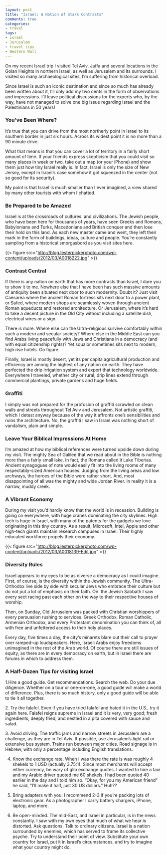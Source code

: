 ```yaml
---
layout: post
title: "Israel: A Nation of Stark Contrasts"
comments: true
categories:
- travel
tags:
- israel
- Jerusalem
- travel tips
- Western Wall
---
```

On my recent Israel trip I visited Tel Aviv, Jaffa and several locations in the Golan Heights in northern Israel, as well as Jerusalem and its surrounds. I visited so many archaeological sites, I’m suffering from historical overload.

Since Israel is such an iconic destination and since so much has already been written about it, I’ll only add my two cents in the form of observations and impressions. I’ll leave political discussions for the experts who, by the way, have not managed to solve one big issue regarding Israel and the Palestinians in 50 years!

<h3>You’ve Been Where?</h3>
It’s true that you can drive from the most northerly point in Israel to its southern border in just six hours. Across its widest point it is no more than a 90 minute drive.

What that means is that you can cover a lot of territory in a fairly short amount of time. If your friends express skepticism that you could visit so many places in week or two, take out a map (or your iPhone) and show them just how tiny Israel really is. In fact, Israel is only the size of New Jersey, except in Israel’s case somehow it got squeezed in the center (not so good for its security).

My point is that Israel is much smaller than I ever imagined, a view shared by many other tourists with whom I chatted.

<h3>Be Prepared to be Amazed</h3>
Israel is at the crossroads of cultures. and civilizations. The Jewish people, who have been here for thousands of years, have seen Greeks and Romans, Babylonians and Turks, Macedonians and British conquer and then lose their hold on this land. As each new master came and went, they left their mark in the form of buildings, ideas, culture and people. You’re constantly sampling from a historical smorgasbord as you visit sites here.

{{< figure src="http://blog.lesterpickerphoto.com/wp-content/uploads/2012/03/A0018222.jpg" >}}

<h3>Contrast Central</h3>
If there is any nation on earth that has more contrasts than Israel, I dare you to show it to me. Nowhere else that I have been has such massive amounts of antiquity been situated next door to such modernity. Doubt it? Just visit Caesarea where the ancient Roman fortress sits next door to a power plant, or Safed, where modern shops are seamlessly woven through ancient Roman aqueducts and restored architecture. Or Jerusalem, where it’s hard to take a decent picture in the Old City without including a satellite dish, electrical wires or a sign.

There is more. Where else can the Ultra-religious survive comfortably within such a modern and secular society? Where else in the Middle East can you find Arabs living peacefully with Jews and Christians in a democracy (and with equal citizenship rights)? Yet squalor sometimes sits next to modern, high rise hotels. Go figure.

Finally, Israel is mostly desert, yet its per capita agricultural production and efficiency are among the highest of any nation on earth. They have perfected the drip irrigation system and export that technology worldwide. Everywhere I traveled, whether city or rural, drip lines extend through commercial plantings, private gardens and huge fields.

<h3>Graffiti</h3>
I simply was not prepared for the profusion of graffiti scrawled on clean walls and streets throughout Tel Aviv and Jerusalem. Not artistic graffiti, which I detest anyway because of the way it affronts one’s sensibilities and ruins the architecture. No, the graffiti I saw in Israel was nothing short of vandalism, plain and simple.

<h3>Leave Your Biblical Impressions At Home</h3>
I’m amazed at how my biblical references were turned upside down during my visit. The mighty Sea of Galilee that we read about in the Bible is nothing more than a fairly small lake. In fact, the Romans called it Lake Tiberias. Ancient synagogues of note would easily fit into the living rooms of many respectably-sized American houses. Judging from the living areas and low archways, the heroes of the Bible were rather short. And, most disappointing of all was the mighty and wide Jordan River. In reality it is a narrow, muddy creek.

<h3>A Vibrant Economy</h3>
During my visit you’d hardly know that the world is in recession. Building is going on everywhere, with huge cranes dominating the city skylines. High tech is huge in Israel, with many of the patents for the gadgets we love originating in this tiny country. As a result, Microsoft, Intel, Apple and other high-tech giants maintain research campuses in Israel. Their highly educated workforce propels their economy.

{{< figure src="http://blog.lesterpickerphoto.com/wp-content/uploads/2012/03/A0018139-Edit.jpg" >}}

<h3>Diversity Rules</h3>
Israel appears to my eyes to be as diverse a democracy as I could imagine. First, of course, is the diversity within the Jewish community. The Ultra-Orthodox live side by side with secular Jews who embrace their culture but do not put a lot of emphasis on their faith. On  the Jewish Sabbath I saw every sect racing past each other on the way to their respective houses of worship.

Then, on Sunday, Old Jerusalem was packed with Christian worshippers of every persuasion rushing to services. Greek Orthodox, Roman Catholic, Armenian Orthodox, and every Protestant denomination you can think of, all with free and unfettered access to their holy places.

Every day, five times a day, the city’s minarets blare out their call to prayer over ramped-up loudspeakers. Here, Israeli Arabs enjoy freedoms unimagined in the rest of the Arab world. Of course there are still issues of equity, as there are in every democracy on earth, but in Israel there are forums in which to address them.

<h3>A Half-Dozen Tips for visiting Israel</h3>
1.Hire a good guide. Get recommendations. Search the web. Do your due diligence. Whether on a tour or one-on-one, a good guide will make a world of difference. Plus, there is so much history, only a good guide will be able to tie it all together.

2. Try the falafel. Even if you have tried falafel and hated it in the U.S., try it again here. Falafel reigns supreme in Israel and it is very, very good; fresh ingredients, deeply fried, and nestled in a pita covered with sauce and salad.

3. Avoid driving. The traffic jams and narrow streets in Jerusalem are a challenge, as they are in Tel Aviv. If possible, use Jerusalem’s light rail or extensive bus system. Trains run between major cities. Road signage is in Hebrew, with only a percentage including English translations.

4. Know the exchange rate. When I was there the rate is was roughly 4 shekels to 1 USD (actually 3.75:1). Since most merchants will accept either currency, be wary of glib exchange quotes. I wanted to hire a taxi and my Arabic driver quoted me 60 shekels. I had been quoted 40 earlier in the day and I told him so. “Okay, for you my American friend” he said, “I’ll make it half, just 30 US dollars.” Huh??

5. Bring adapters with you. I recommend 2-3 if you’re packing lots of electronic gear. As a photographer I carry battery chargers, iPhone, laptop, and more.

6. Be open-minded. The mid-East, and Israel in particular, is in the news constantly. I saw with my own eyes that much of what we hear is distorted. Ask questions. Talk to ordinary citizens. Israel is a nation surrounded by enemies, which has served to frame its collective psyche. Try to understand their point of view. Substitute your own country for Israel, put it in Israel’s circumstances, and try to imagine what your country might do.